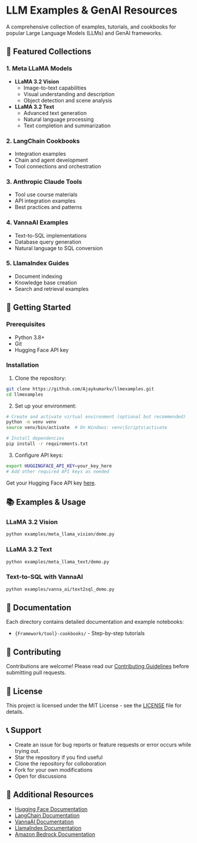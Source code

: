 # LLM Examples & GenAI Resources

A comprehensive collection of examples, tutorials, and cookbooks for popular Large Language Models (LLMs) and GenAI frameworks.

## 🌟 Featured Collections

### 1. Meta LLaMA Models
- **LLaMA 3.2 Vision**
  - Image-to-text capabilities
  - Visual understanding and description
  - Object detection and scene analysis
- **LLaMA 3.2 Text**
  - Advanced text generation
  - Natural language processing
  - Text completion and summarization

### 2. LangChain Cookbooks
- Integration examples
- Chain and agent development
- Tool connections and orchestration

### 3. Anthropic Claude Tools
- Tool use course materials
- API integration examples
- Best practices and patterns

### 4. VannaAI Examples
- Text-to-SQL implementations
- Database query generation
- Natural language to SQL conversion

### 5. LlamaIndex Guides
- Document indexing
- Knowledge base creation
- Search and retrieval examples

## 🚀 Getting Started

### Prerequisites
- Python 3.8+
- Git
- Hugging Face API key

### Installation

1. Clone the repository:
```bash
git clone https://github.com/Ajaykumarkv/llmexamples.git
cd llmexamples
```

2. Set up your environment:
```bash
# Create and activate virtual environment (optional but recommended)
python -m venv venv
source venv/bin/activate  # On Windows: venv\Scripts\activate

# Install dependencies
pip install -r requirements.txt
```

3. Configure API keys:
```bash
export HUGGINGFACE_API_KEY=your_key_here
# Add other required API keys as needed
```

Get your Hugging Face API key [here](https://huggingface.co/settings/tokens).

## 📚 Examples & Usage

### LLaMA 3.2 Vision
```bash
python examples/meta_llama_vision/demo.py
```

### LLaMA 3.2 Text
```bash
python examples/meta_llama_text/demo.py
```

### Text-to-SQL with VannaAI
```bash
python examples/vanna_ai/text2sql_demo.py
```

## 📖 Documentation
Each directory contains detailed documentation and example notebooks:

- `{Framework/tool}-cookbooks/` - Step-by-step tutorials


## 🤝 Contributing
Contributions are welcome! Please read our [Contributing Guidelines](CONTRIBUTING.md) before submitting pull requests.

## 📄 License
This project is licensed under the MIT License - see the [LICENSE](LICENSE) file for details.

## 📞 Support
- Create an issue for bug reports or feature requests or error occurs while trying out.
- Star the repository if you find useful
- Clone the repository for colloboration
- Fork for your own modifications
- Open for discussions

## 🔗 Additional Resources
- [Hugging Face Documentation](https://huggingface.co/docs)
- [LangChain Documentation](https://python.langchain.com/docs)
- [VannaAI Documentation](https://vanna.ai/docs)
- [LlamaIndex Documentation](https://docs.llamaindex.ai)
- [Amazon Bedrock Documentation](https://docs.aws.amazon.com/bedrock/)
